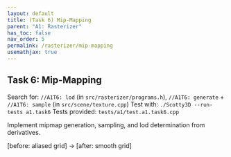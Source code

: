 ```yaml
---
layout: default
title: (Task 6) Mip-Mapping
parent: "A1: Rasterizer"
has_toc: false
nav_order: 5
permalink: /rasterizer/mip-mapping
usemathjax: true
---
```

## Task 6: Mip-Mapping

Search for: `//A1T6: lod` (in `src/rasterizer/programs.h`), `//A1T6: generate` + `//A1T6: sample` (in `src/scene/texture.cpp`)
Test with: `./Scotty3D --run-tests a1.task6`
Tests provided: `tests/a1/test.a1.task6.cpp`

Implement mipmap generation, sampling, and lod determination from derivatives.

[before: aliased grid] -> [after: smooth grid]
